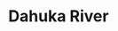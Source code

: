 ---
title: "Dahuka River"
title_bn: "ডাহুকা নদী"
description: "It started flowing from Asda Beel of Chatak and Jagannathpur and flows through Goyeshpur."
---